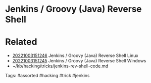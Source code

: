 # Jenkins / Groovy (Java) Reverse Shell

# Related
- [20221003151246](/zet/20221003151246/README.md) Jenkins / Groovy (Java) Reverse Shell Linux
- [20221003151245](/zet/20221003151245/README.md) Jenkins / Groovy (Java) Reverse Shell Windows
- ~/kb/hacking/tricks/jenkins-rev-shell-code.md

Tags:
    #assorted #hacking #trick #jenkins

